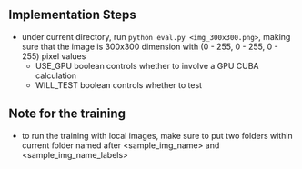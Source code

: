 ## Implementation Steps
- under current directory, run `python eval.py <img_300x300.png>`, making sure that the image is 300x300 dimension with (0 - 255, 0 - 255, 0 - 255) pixel values
    - USE_GPU boolean controls whether to involve a GPU CUBA calculation
    - WILL_TEST boolean controls whether to test

## Note for the training
- to run the training with local images, make sure to put two folders within current folder named after <sample_img_name> and <sample_img_name_labels>
